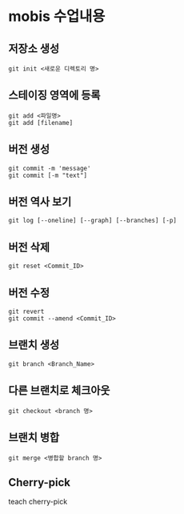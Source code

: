 # mobis 수업내용

## 저장소 생성
	git init <새로운 디렉토리 명>
## 스테이징 영역에 등록
	git add <파일명>
	git add [filename]
## 버전 생성
	git commit -m 'message'
	git commit [-m "text"]
## 버전 역사 보기
	git log [--oneline] [--graph] [--branches] [-p]
## 버전 삭제
	git reset <Commit_ID>
## 버전 수정
	git revert
	git commit --amend <Commit_ID>
## 브랜치 생성 
	git branch <Branch_Name>
## 다른 브랜치로 체크아웃
	git checkout <branch 명>
## 브랜치 병합
	git merge <병합할 branch 명>
## Cherry-pick
teach cherry-pick
